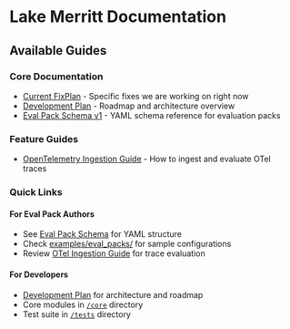 # Lake Merritt Documentation

## Available Guides

### Core Documentation
- [Current FixPlan](fixplan.md) - Specific fixes we are working on right now
- [Development Plan](dev-plan.md) - Roadmap and architecture overview
- [Eval Pack Schema v1](eval-packs/schema-v1.md) - YAML schema reference for evaluation packs

### Feature Guides
- [OpenTelemetry Ingestion Guide](otel-ingestion-guide.md) - How to ingest and evaluate OTel traces

### Quick Links

#### For Eval Pack Authors
- See [Eval Pack Schema](eval-packs/schema-v1.md) for YAML structure
- Check [examples/eval_packs/](../examples/eval_packs/) for sample configurations
- Review [OTel Ingestion Guide](otel-ingestion-guide.md) for trace evaluation

#### For Developers
- [Development Plan](dev-plan.md) for architecture and roadmap
- Core modules in [`/core`](../core/) directory
- Test suite in [`/tests`](../tests/) directory